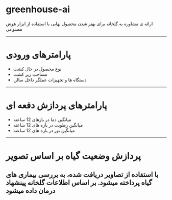 # greenhouse-ai
ارائه ی مشاوره به گلخانه برای بهتر شدن محصول نهایی با استفاده از ابزار هوش مصنوعی

---
# پارامترهای ورودی

- نوع محصول در حال کشت
- مساحت زیر کشت
- دستگاه ها و تجهیزات عملگر داخل سالن
---
# پارامترهای پردازش دفعه ای
- میانگین دما در بازهای 12 ساعته
- میانگین رطوبت در بازه های 12 ساعته
- میانگین نور در بازه های 12 ساعته
---
  # پردازش وضعیت گیاه بر اساس تصویر
  با استفاده از تصاویر دریافت شده، به بررسی بیماری های گیاه پرداخته میشود. بر اساس اطلاعات گلخانه پینشهاد درمان داده میشود
  ---
